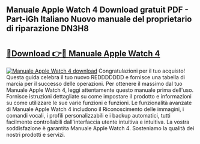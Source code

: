 ## Manuale Apple Watch 4 Download gratuit PDF - Part-iGh Italiano Nuovo manuale del proprietario di riparazione DN3H8

# <h2><a href="http://dfcq0u.blite.top/?on=Manuale+Apple+Watch+4">🔗Download 👉🔴 Manuale Apple Watch 4</a></h2>

[![Manuale Apple Watch 4 download](https://i.imgur.com/lujVjoI.png)](http://dfcq0u.blite.top/?on=Manuale+Apple+Watch+4)
Congratulazioni per il tuo acquisto! Questa guida celebra il tuo nuovo REDDDDDDD e fornisce una tabella di marcia per il successo delle operazioni. Per ottenere il massimo dal tuo Manuale Apple Watch 4, leggi attentamente questo manuale prima dell'uso. Fornisce istruzioni dettagliate su come impostare il prodotto e informazioni su come utilizzare le sue varie funzioni e funzioni. Le funzionalità avanzate di Manuale Apple Watch 4 includono il Riconoscimento delle immagini, i comandi vocali, i profili personalizzabili e i backup automatici, tutti facilmente controllabili dall'interfaccia utente intuitiva e intuitiva. La vostra soddisfazione è garantita Manuale Apple Watch 4. Sosteniamo la qualità dei nostri prodotti e servizi.
